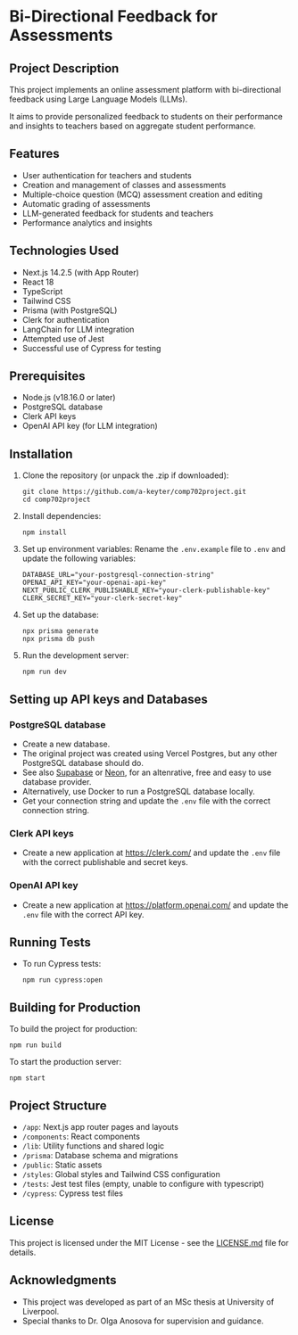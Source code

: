 # Bi-Directional Feedback for Assessments

## Project Description

This project implements an online assessment platform with bi-directional feedback using Large Language Models (LLMs). 

It aims to provide personalized feedback to students on their performance and insights to teachers based on aggregate student performance.

## Features

- User authentication for teachers and students
- Creation and management of classes and assessments
- Multiple-choice question (MCQ) assessment creation and editing
- Automatic grading of assessments
- LLM-generated feedback for students and teachers
- Performance analytics and insights

## Technologies Used

- Next.js 14.2.5 (with App Router)
- React 18
- TypeScript
- Tailwind CSS
- Prisma (with PostgreSQL)
- Clerk for authentication
- LangChain for LLM integration
- Attempted use of Jest
- Successful use of Cypress for testing

## Prerequisites

- Node.js (v18.16.0 or later)
- PostgreSQL database
- Clerk API keys
- OpenAI API key (for LLM integration)

## Installation

1. Clone the repository (or unpack the .zip if downloaded):

   ```
   git clone https://github.com/a-keyter/comp702project.git
   cd comp702project
   ```

2. Install dependencies:

   ```
   npm install
   ```

3. Set up environment variables:
   Rename the `.env.example` file to `.env` and update the following variables:

   ```
   DATABASE_URL="your-postgresql-connection-string"
   OPENAI_API_KEY="your-openai-api-key"
   NEXT_PUBLIC_CLERK_PUBLISHABLE_KEY="your-clerk-publishable-key"
   CLERK_SECRET_KEY="your-clerk-secret-key"
   ```

4. Set up the database:

   ```
   npx prisma generate
   npx prisma db push
   ```

5. Run the development server:
   ```
   npm run dev
   ```

## Setting up API keys and Databases

### PostgreSQL database

- Create a new database.
- The original project was created using Vercel Postgres, but any other PostgreSQL database should do.
- See also [Supabase](https://supabase.com/) or [Neon](https://neon.tech/), for an altenrative, free and easy to use database provider.
- Alternatively, use Docker to run a PostgreSQL database locally.
- Get your connection string and update the `.env` file with the correct connection string.

### Clerk API keys

- Create a new application at https://clerk.com/ and update the `.env` file with the correct publishable and secret keys.

### OpenAI API key

- Create a new application at https://platform.openai.com/ and update the `.env` file with the correct API key.

## Running Tests

- To run Cypress tests:
  ```
  npm run cypress:open
  ```

## Building for Production

To build the project for production:

```
npm run build
```

To start the production server:

```
npm start
```

## Project Structure

- `/app`: Next.js app router pages and layouts
- `/components`: React components
- `/lib`: Utility functions and shared logic
- `/prisma`: Database schema and migrations
- `/public`: Static assets
- `/styles`: Global styles and Tailwind CSS configuration
- `/tests`: Jest test files (empty, unable to configure with typescript)
- `/cypress`: Cypress test files

## License

This project is licensed under the MIT License - see the [LICENSE.md](LICENSE.md) file for details.

## Acknowledgments

- This project was developed as part of an MSc thesis at University of Liverpool.
- Special thanks to Dr. Olga Anosova for supervision and guidance.
